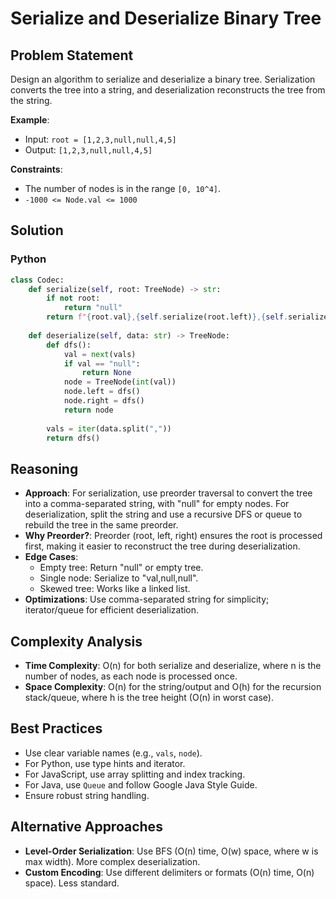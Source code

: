 # Serialize and Deserialize Binary Tree

## Problem Statement
Design an algorithm to serialize and deserialize a binary tree. Serialization converts the tree into a string, and deserialization reconstructs the tree from the string.

**Example**:
- Input: `root = [1,2,3,null,null,4,5]`
- Output: `[1,2,3,null,null,4,5]`

**Constraints**:
- The number of nodes is in the range `[0, 10^4]`.
- `-1000 <= Node.val <= 1000`

## Solution

### Python
```python
class Codec:
    def serialize(self, root: TreeNode) -> str:
        if not root:
            return "null"
        return f"{root.val},{self.serialize(root.left)},{self.serialize(root.right)}"
    
    def deserialize(self, data: str) -> TreeNode:
        def dfs():
            val = next(vals)
            if val == "null":
                return None
            node = TreeNode(int(val))
            node.left = dfs()
            node.right = dfs()
            return node
        
        vals = iter(data.split(","))
        return dfs()
```

## Reasoning
- **Approach**: For serialization, use preorder traversal to convert the tree into a comma-separated string, with "null" for empty nodes. For deserialization, split the string and use a recursive DFS or queue to rebuild the tree in the same preorder.
- **Why Preorder?**: Preorder (root, left, right) ensures the root is processed first, making it easier to reconstruct the tree during deserialization.
- **Edge Cases**:
  - Empty tree: Return "null" or empty tree.
  - Single node: Serialize to "val,null,null".
  - Skewed tree: Works like a linked list.
- **Optimizations**: Use comma-separated string for simplicity; iterator/queue for efficient deserialization.

## Complexity Analysis
- **Time Complexity**: O(n) for both serialize and deserialize, where n is the number of nodes, as each node is processed once.
- **Space Complexity**: O(n) for the string/output and O(h) for the recursion stack/queue, where h is the tree height (O(n) in worst case).

## Best Practices
- Use clear variable names (e.g., `vals`, `node`).
- For Python, use type hints and iterator.
- For JavaScript, use array splitting and index tracking.
- For Java, use `Queue` and follow Google Java Style Guide.
- Ensure robust string handling.

## Alternative Approaches
- **Level-Order Serialization**: Use BFS (O(n) time, O(w) space, where w is max width). More complex deserialization.
- **Custom Encoding**: Use different delimiters or formats (O(n) time, O(n) space). Less standard.